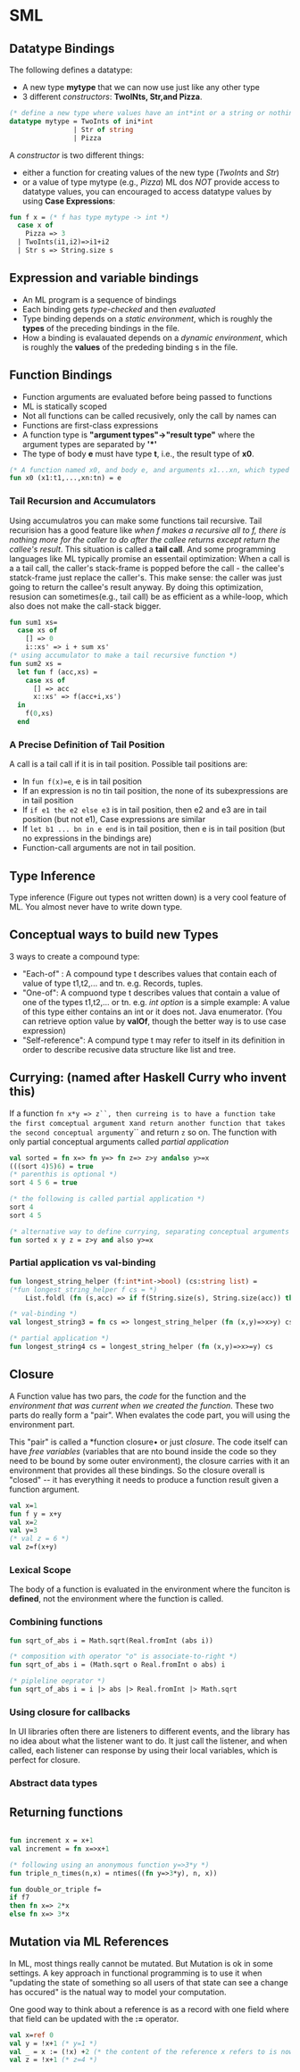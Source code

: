 # SML

## Datatype Bindings
The following defines a datatype:
* A new type **mytype** that we can now use just like any other type
* 3 different *constructors*: **TwoINts, Str,and Pizza**.
```SML
(* define a new type where values have an int*int or a string or nothing(NONE) *)
datatype mytype = TwoInts of ini*int
                | Str of string
                | Pizza
```
A *constructor* is two different things: 
* either a function for creating values of the new type (*TwoInts* and *Str*)
* or a value of type mytype (e.g., *Pizza*) 
ML dos *NOT* provide access to datatype values, you can encouraged to access datatype values by using **Case Expressions**:
```SML
fun f x = (* f has type mytype -> int *)
  case x of
    Pizza => 3
  | TwoInts(i1,i2)=>i1+i2
  | Str s => String.size s
```

## Expression and variable bindings
* An ML program is a sequence of bindings
* Each binding gets *type-checked* and then *evaluated*
* Type binding depends on a *static environment*, which is roughly the **types** of the preceding bindings in the file.
* How a binding is evalauated depends on a *dynamic environment*, which is roughly the **values** of the prededing binding s in the file.

## Function Bindings
* Function arguments are evaluated before being passed to functions
* ML is statically scoped
* Not all functions can be called recusively, only the call by names can
* Functions are first-class expressions
* A function type is **"argument types"->"result type"** where the argument types are separated by **'*'**
* The type of body **e** must have type **t**, i.e., the result type of **x0**.
```SML
(* A function named x0, and body e, and arguments x1...xn, which typed t1...tn*)
fun x0 (x1:t1,...,xn:tn) = e
```
### Tail Recursion and Accumulators
Using accumulatros you can make some functions tail recursive.
Tail recurision has a good feature like *when f makes a recursive all to f, there is nothing more for the caller to do after the callee returns except return the callee's result*. This situation is called a **tail call**. And some
programming languages like ML typically promise an essentail optimization: When a call is a a tail call, the caller's
stack-frame is popped before the call - the callee's statck-frame just replace the caller's. This make sense: the caller was just going to return the callee's result anyway.
By doing this optimization, resusion can sometimes(e.g., tail call) be as efficient as a while-loop, which also does not make the call-stack bigger.
```SML
fun sum1 xs=
  case xs of
    [] => 0
    i::xs' => i + sum xs'
(* using accumulator to make a tail recursive function *)
fun sum2 xs = 
  let fun f (acc,xs) =
    case xs of
      [] => acc
      x::xs' => f(acc+i,xs')
  in
    f(0,xs)
  end
```
### A Precise Definition of Tail Position
A call is a tail call if it is in tail position. Possible tail positions are:
* In ```fun f(x)=e```, e is in tail position
* If an expression is no tin tail position, the none of its subexpressions are in tail position
* If ```if e1 the e2 else e3``` is in tail position, then e2 and e3 are in tail position (but not e1), Case expressions are similar
* If ```let b1 ... bn in e end``` is in tail position, then e is in tail position (but no expressions in the bindings are)
* Function-call arguments are not in tail position.

## Type Inference
Type inference (Figure out types not written down) is a very cool feature of ML. You almost never have to write down type.

## Conceptual ways to build new Types
3 ways to create a compound type:
* "Each-of" : A compound type t describes values that contain each of value of type t1,t2,... and tn. e.g. Records, 
        tuples.
* "One-of": A compuond type t describes values that contain a value of one of the types t1,t2,... or tn. e.g. *int option* is a simple example: A value of this type either contains an int or it does not. Java enumerator. (You can retrieve option value by **valOf**, though the better way is to use case expression)
* "Self-reference": A compund type t may refer to itself in its definition in order to describe recusive data structure  like list and tree.

## Currying: (named after Haskell Curry who invent this)
If a function ```fn x*y => z``, then curreing is to have a function take the first comceptual argument ```x``` and return
another function that takes the second conceptual argument ```y``  and return ```z``` so on. The function with only partial conceptual arguments called *partial application*
```SML
val sorted = fn x=> fn y=> fn z=> z>y andalso y>=x
(((sort 4)5)6) = true
(* parenthis is optional *)
sort 4 5 6 = true

(* the following is called partial application *)
sort 4 
sort 4 5

(* alternative way to define currying, separating conceptual arguments by spaces rather than anonymous functions *)
fun sorted x y z = z>y and also y>=x

```

### Partial application vs val-binding
```SML
fun longest_string_helper (f:int*int->bool) (cs:string list) =
(*fun longest_string_helper f cs = *)
    List.foldl (fn (s,acc) => if f(String.size(s), String.size(acc)) then s else acc) "" cs

(* val-binding *)
val longest_string3 = fn cs => longest_string_helper (fn (x,y)=>x>y) cs

(* partial application *)
fun longest_string4 cs = longest_string_helper (fn (x,y)=>x>=y) cs
```

## Closure
A Function value has two pars, the *code* for the function and the *environment that was current when we created the 
function*. These two parts do really form a "pair". When evalates the code part, you will using the environment part.

This "pair" is called a *function closure• or just *closure*. The code itself can have *free variables* (variables that
are nto bound inside the code so they need to be bound by some outer environment), the closure carries with it an 
environment that provides all these bindings. So the closure overall is "closed" -- it has everything it needs to 
produce a function result given a function argument.

```SML
val x=1 
fun f y = x+y
val x=2
val y=3
(* val z = 6 *)
val z=f(x+y) 
```

### Lexical Scope
The body of a function is evaluated in the environment where the funciton is **defined**, not the environment where
the function is called.

### Combining functions
```SML
fun sqrt_of_abs i = Math.sqrt(Real.fromInt (abs i))

(* composition with operator "o" is associate-to-right *)
fun sqrt_of_abs i = (Math.sqrt o Real.fromInt o abs) i

(* pipleline oeprator *)
fun sqrt_of_abs i = i |> abs |> Real.fromInt |> Math.sqrt
```

### Using closure for callbacks
In UI libraries often there are listeners to different events, and the library has no idea about what the listener
want to do. It just call the listener, and when called, each listener can response by using their local variables,
which is perfect for closure.

### Abstract data types




## Returning functions
```SML

fun increment x = x+1
val increment = fn x=>x+1

(* following using an anonymous function y=>3*y *)
fun triple_n_times(n,x) = ntimes((fn y=>3*y), n, x))

fun double_or_triple f= 
if f7
then fn x=> 2*x
else fn x=> 3*x
```

## Mutation via ML References
In ML, most things really cannot be mutated. But Mutation is ok in some settings. A key approach in functional 
programming is to use it when "updating the state of something so all users of that state can see a change has
occured" is the natual way to model your computation.

One good way to think about a reference is as a record with one field where that field can be updated with the **:=**
operator.
```SML
val x=ref 0
val y = !x+1 (* y=1 *)
val _ = x := (!x) +2 (* the content of the reference x refers to is now 3 *)
val z = !x+1 (* z=4 *)
```
